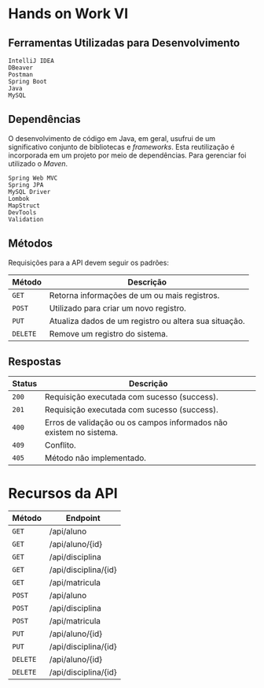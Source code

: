# **Hands on Work VI**

## **Ferramentas Utilizadas para Desenvolvimento**

```
IntelliJ IDEA
DBeaver
Postman
Spring Boot   
Java
MySQL
```

## **Dependências**

O desenvolvimento de código em Java, em geral, usufrui de um significativo conjunto de bibliotecas e _frameworks_. Esta
reutilização é incorporada em um projeto por meio de dependências. Para gerenciar foi utilizado o _Maven_.

```
Spring Web MVC
Spring JPA
MySQL Driver
Lombok
MapStruct
DevTools
Validation
```

## **Métodos**

Requisições para a API devem seguir os padrões:

| Método | Descrição |
|---|---|
| `GET` | Retorna informações de um ou mais registros. |
| `POST` | Utilizado para criar um novo registro. |
| `PUT` | Atualiza dados de um registro ou altera sua situação. |
| `DELETE` | Remove um registro do sistema. |

## **Respostas**

| Status | Descrição                                                          |
|--------|--------------------------------------------------------------------|
| `200`  | Requisição executada com sucesso (success).                        |
| `201`  | Requisição executada com sucesso (success).                        |
| `400`  | Erros de validação ou os campos informados não existem no sistema. |
| `409`  | Conflito.                                                          |
| `405`  | Método não implementado.                                           |

# **Recursos da API**

| Método     | Endpoint                                             |
|------------|---------------------------------------------------|
| `GET`      | /api/aluno                                        |
| `GET`      | /api/aluno/{id}                                   |
| `GET`      | /api/disciplina                                   |
| `GET`      | /api/disciplina/{id}                              |
| `GET`      | /api/matricula                                    |
| `POST`     | /api/aluno                                        |
| `POST`     | /api/disciplina                                   |
| `POST`     | /api/matricula                                    |
| `PUT`      | /api/aluno/{id}                                   |
| `PUT`      | /api/disciplina/{id}                              |
| `DELETE`   | /api/aluno/{id}                                   |
| `DELETE`   | /api/disciplina/{id}                              |

